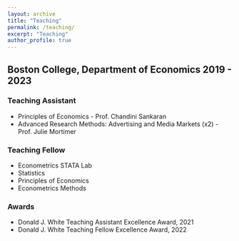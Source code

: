 ```yaml
---
layout: archive
title: "Teaching"
permalink: /teaching/
excerpt: "Teaching"
author_profile: true
---
```


## Boston College, Department of Economics  2019 - 2023

### Teaching Assistant

- Principles of Economics - Prof. Chandini Sankaran
-  Advanced Research Methods: Advertising and Media Markets (x2) - Prof. Julie Mortimer 


### Teaching Fellow
- Econometrics STATA Lab 
- Statistics
- Principles of Economics 
- Econometrics Methods

### Awards
- Donald J. White Teaching Assistant Excellence Award, 2021
- Donald J. White Teaching Fellow Excellence Award, 2022
